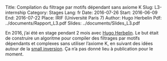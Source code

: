 Title: Compilation du filtrage par motifs dépendant sans axiome K
Slug: L3-internship
Category: Stages
Lang: fr
Date: 2016-07-26
Start: 2016-06-09
End: 2016-07-22
Place: IRIF (Université Paris 7)
Author: Hugo Herbelin
Pdf: ../documents/Rapport_L3.pdf
Slides: ../documents/Slides_L3.pdf

En 2016, j’ai été en stage pendant 2 mois avec [Hugo Herbelin](http://pauillac.inria.fr/~herbelin/).
Le but était de construire un algoritme pour compiler des filtrages par motifs dépendants et complexes sans utiliser
l’axiome K, en suivant des idées autour de la [small inversion](https://hal.inria.fr/inria-00489412/en/).
Ça n’a pas donné lieu à publication pour le moment.